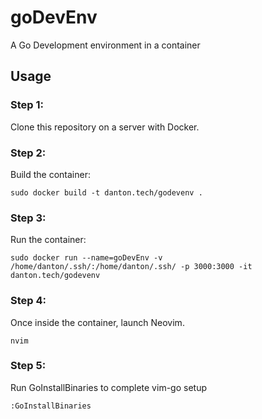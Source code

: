 # goDevEnv
A Go Development environment in a container

## Usage

### Step 1:
Clone this repository on a server with Docker.

### Step 2:
Build the container:
```
sudo docker build -t danton.tech/godevenv .
```

### Step 3:
Run the container:
```
sudo docker run --name=goDevEnv -v /home/danton/.ssh/:/home/danton/.ssh/ -p 3000:3000 -it danton.tech/godevenv
```

### Step 4:
Once inside the container, launch Neovim.
```
nvim
```

### Step 5:
Run GoInstallBinaries to complete vim-go setup
```
:GoInstallBinaries
```

